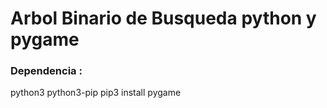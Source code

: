 # Arbol Binario de Busqueda python y pygame

### Dependencia :

python3
python3-pip
pip3 install pygame
